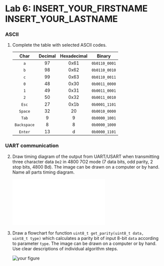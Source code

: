 # Lab 6: INSERT_YOUR_FIRSTNAME INSERT_YOUR_LASTNAME

### ASCII

1. Complete the table with selected ASCII codes.

   | **Char** | **Decimal** | **Hexadecimal** | **Binary** |
   | :-: | :-: | :-: | :-: |
   | `a` | 97 | 0x61 | `0b0110_0001` |
   | `b` | 98 | 0x62 | `0b0110_0010` |
   | `c` | 99 | 0x63 | `0b0110_0011` |
   | `0` | 48 | 0x30 | `0b0011_0000` |
   | `1` | 49 | 0x31 | `0b0011_0001` |
   | `2` | 50 | 0x32 | `0b0011_0010` |
   | `Esc` | 27 | 0x1b | `0b0001_1101` |
   | `Space` | 32 | 20 | `0b0010_0000` |
   | `Tab` | 9 | 9 | `0b0000_1001` |
   | `Backspace` | 8 | 8 | `0b0000_1000` |
   | `Enter` | 13 | d | `0b0000_1101` |

### UART communication

2. Draw timing diagram of the output from UART/USART when transmitting three character data `De2` in 4800 7O2 mode (7 data bits, odd parity, 2 stop bits, 4800&nbsp;Bd). The image can be drawn on a computer or by hand. Name all parts timing diagram.

   ![your figure](de2-61.pdf)

3. Draw a flowchart for function `uint8_t get_parity(uint8_t data, uint8_t type)` which calculates a parity bit of input 8-bit `data` according to parameter `type`. The image can be drawn on a computer or by hand. Use clear descriptions of individual algorithm steps.

   ![your figure]()
